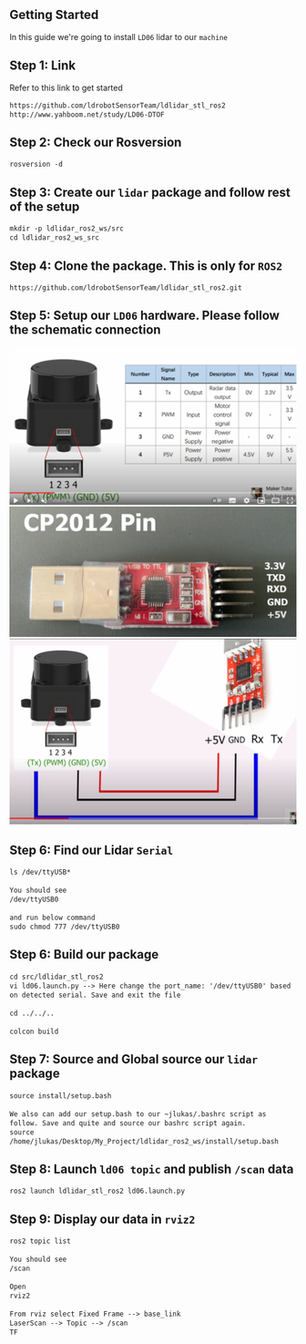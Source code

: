 ## Getting Started 

In this guide we're going to install `LD06` lidar to our `machine`

## Step 1: Link
Refer to this link to get started
```
https://github.com/ldrobotSensorTeam/ldlidar_stl_ros2
http://www.yahboom.net/study/LD06-DTOF
```

## Step 2: Check our Rosversion
```
rosversion -d
```

## Step 3: Create our `lidar` package and follow rest of the setup
```
mkdir -p ldlidar_ros2_ws/src
cd ldlidar_ros2_ws_src
```

## Step 4: Clone the package. This is only for `ROS2`
```
https://github.com/ldrobotSensorTeam/ldlidar_stl_ros2.git
```
 
## Step 5: Setup our `LD06` hardware. Please follow the schematic connection
![Alt text](image-1.png)
![Alt text](image-2.png)
![Alt text](image-3.png)

## Step 6: Find our Lidar `Serial`
```
ls /dev/ttyUSB*

You should see
/dev/ttyUSB0

and run below command
sudo chmod 777 /dev/ttyUSB0
```

## Step 6: Build our package
```
cd src/ldlidar_stl_ros2
vi ld06.launch.py --> Here change the port_name: '/dev/ttyUSB0' based on detected serial. Save and exit the file

cd ../../..

colcon build
```

## Step 7: Source and Global source our `lidar` package
```
source install/setup.bash

We also can add our setup.bash to our ~jlukas/.bashrc script as follow. Save and quite and source our bashrc script again.
source /home/jlukas/Desktop/My_Project/ldlidar_ros2_ws/install/setup.bash
```
## Step 8: Launch `ld06 topic` and publish `/scan` data
```
ros2 launch ldlidar_stl_ros2 ld06.launch.py
```

## Step 9: Display our data in `rviz2`
```
ros2 topic list

You should see 
/scan

Open
rviz2

From rviz select Fixed Frame --> base_link
LaserScan --> Topic --> /scan
TF 
```
